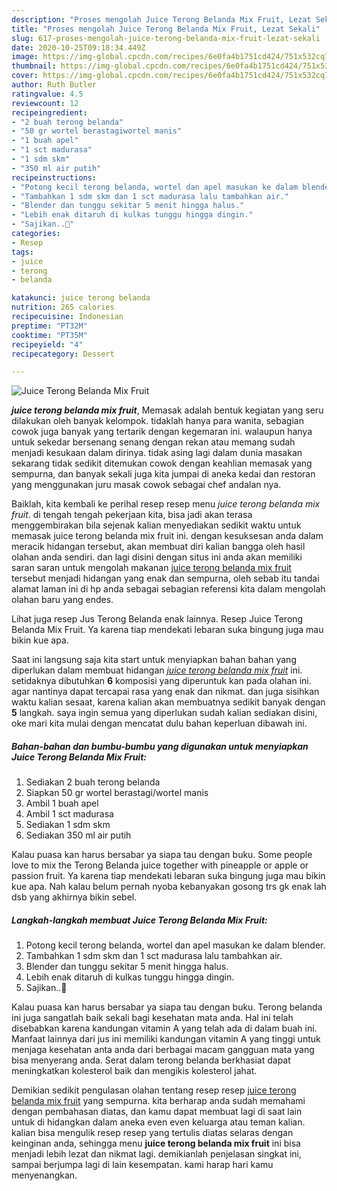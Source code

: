 ```yaml
---
description: "Proses mengolah Juice Terong Belanda Mix Fruit, Lezat Sekali"
title: "Proses mengolah Juice Terong Belanda Mix Fruit, Lezat Sekali"
slug: 617-proses-mengolah-juice-terong-belanda-mix-fruit-lezat-sekali
date: 2020-10-25T09:18:34.449Z
image: https://img-global.cpcdn.com/recipes/6e0fa4b1751cd424/751x532cq70/juice-terong-belanda-mix-fruit-foto-resep-utama.jpg
thumbnail: https://img-global.cpcdn.com/recipes/6e0fa4b1751cd424/751x532cq70/juice-terong-belanda-mix-fruit-foto-resep-utama.jpg
cover: https://img-global.cpcdn.com/recipes/6e0fa4b1751cd424/751x532cq70/juice-terong-belanda-mix-fruit-foto-resep-utama.jpg
author: Ruth Butler
ratingvalue: 4.5
reviewcount: 12
recipeingredient:
- "2 buah terong belanda"
- "50 gr wortel berastagiwortel manis"
- "1 buah apel"
- "1 sct madurasa"
- "1 sdm skm"
- "350 ml air putih"
recipeinstructions:
- "Potong kecil terong belanda, wortel dan apel masukan ke dalam blender."
- "Tambahkan 1 sdm skm dan 1 sct madurasa lalu tambahkan air."
- "Blender dan tunggu sekitar 5 menit hingga halus."
- "Lebih enak ditaruh di kulkas tunggu hingga dingin."
- "Sajikan..🤗"
categories:
- Resep
tags:
- juice
- terong
- belanda

katakunci: juice terong belanda 
nutrition: 265 calories
recipecuisine: Indonesian
preptime: "PT32M"
cooktime: "PT35M"
recipeyield: "4"
recipecategory: Dessert

---
```



![Juice Terong Belanda Mix Fruit](https://img-global.cpcdn.com/recipes/6e0fa4b1751cd424/751x532cq70/juice-terong-belanda-mix-fruit-foto-resep-utama.jpg)

<b><i>juice terong belanda mix fruit</i></b>, Memasak adalah bentuk kegiatan yang seru dilakukan oleh banyak kelompok. tidaklah hanya para wanita, sebagian cowok juga banyak yang tertarik dengan kegemaran ini. walaupun hanya untuk sekedar bersenang senang dengan rekan atau memang sudah menjadi kesukaan dalam dirinya. tidak asing lagi dalam dunia masakan sekarang tidak sedikit ditemukan cowok dengan keahlian memasak yang sempurna, dan banyak sekali juga kita jumpai di aneka kedai dan restoran yang menggunakan juru masak cowok sebagai chef andalan nya.

Baiklah, kita kembali ke perihal resep resep menu <i>juice terong belanda mix fruit</i>. di tengah tengah pekerjaan kita, bisa jadi akan terasa menggembirakan bila sejenak kalian menyediakan sedikit waktu untuk memasak juice terong belanda mix fruit ini. dengan kesuksesan anda dalam meracik hidangan tersebut, akan membuat diri kalian bangga oleh hasil olahan anda sendiri. dan lagi disini dengan situs ini anda akan memiliki saran saran untuk mengolah makanan <u>juice terong belanda mix fruit</u> tersebut menjadi hidangan yang enak dan sempurna, oleh sebab itu tandai alamat laman ini di hp anda sebagai sebagian referensi kita dalam mengolah olahan baru yang endes.

Lihat juga resep Jus Terong Belanda enak lainnya. Resep Juice Terong Belanda Mix Fruit. Ya karena tiap mendekati lebaran suka bingung juga mau bikin kue apa.


Saat ini langsung saja kita start untuk menyiapkan bahan bahan yang diperlukan dalam membuat hidangan <u><i>juice terong belanda mix fruit</i></u> ini. setidaknya dibutuhkan <b>6</b> komposisi yang diperuntuk kan pada olahan ini. agar nantinya dapat tercapai rasa yang enak dan nikmat. dan juga sisihkan waktu kalian sesaat, karena kalian akan membuatnya sedikit banyak dengan <b>5</b> langkah. saya ingin semua yang diperlukan sudah kalian sediakan disini, oke mari kita mulai dengan mencatat dulu bahan keperluan dibawah ini.

<!--inarticleads1-->

##### Bahan-bahan dan bumbu-bumbu yang digunakan untuk menyiapkan Juice Terong Belanda Mix Fruit:

1. Sediakan 2 buah terong belanda
1. Siapkan 50 gr wortel berastagi/wortel manis
1. Ambil 1 buah apel
1. Ambil 1 sct madurasa
1. Sediakan 1 sdm skm
1. Sediakan 350 ml air putih


Kalau puasa kan harus bersabar ya siapa tau dengan buku. Some people love to mix the Terong Belanda juice together with pineapple or apple or passion fruit. Ya karena tiap mendekati lebaran suka bingung juga mau bikin kue apa. Nah kalau belum pernah nyoba kebanyakan gosong trs gk enak lah dsb yang akhirnya bikin sebel. 

<!--inarticleads2-->

##### Langkah-langkah membuat Juice Terong Belanda Mix Fruit:

1. Potong kecil terong belanda, wortel dan apel masukan ke dalam blender.
1. Tambahkan 1 sdm skm dan 1 sct madurasa lalu tambahkan air.
1. Blender dan tunggu sekitar 5 menit hingga halus.
1. Lebih enak ditaruh di kulkas tunggu hingga dingin.
1. Sajikan..🤗


Kalau puasa kan harus bersabar ya siapa tau dengan buku. Terong belanda ini juga sangatlah baik sekali bagi kesehatan mata anda. Hal ini telah disebabkan karena kandungan vitamin A yang telah ada di dalam buah ini. Manfaat lainnya dari jus ini memiliki kandungan vitamin A yang tinggi untuk menjaga kesehatan anta anda dari berbagai macam gangguan mata yang bisa menyerang anda. Serat dalam terong belanda berkhasiat dapat meningkatkan kolesterol baik dan mengikis kolesterol jahat. 

Demikian sedikit pengulasan olahan tentang resep resep <u>juice terong belanda mix fruit</u> yang sempurna. kita berharap anda sudah memahami dengan pembahasan diatas, dan kamu dapat membuat lagi di saat lain untuk di hidangkan dalam aneka even even keluarga atau teman kalian. kalian bisa mengulik resep resep yang tertulis diatas selaras dengan keinginan anda, sehingga menu <b>juice terong belanda mix fruit</b> ini bisa menjadi lebih lezat dan nikmat lagi. demikianlah penjelasan singkat ini, sampai berjumpa lagi di lain kesempatan. kami harap hari kamu menyenangkan.
